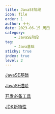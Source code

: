```yaml
---
title: JavaSE阶段
icon: file
order: 1
author: 十七
date: 2023-06-15 周四
category:
	- JavaSE阶段
tag:
	- Java基础
sticky: true
index: true
level: 2
---
```



[JavaSE基础](A_基础/JavaSE基础.md)

[JavaSE进阶](B_进阶/JavaSE进阶.md)

[开发必备工具](C_开发必备工具/开发必备工具.md)

[JDK新特性](D_JDK新特性/JDK新特性.md)